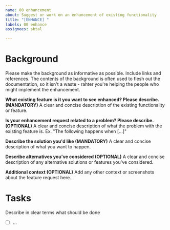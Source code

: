 ```yaml
---
name: 00 enhancement
about: Suggest or work on an enhancement of existing functionality
title: "[ENHANCE] "
labels: 00 enhance
assignees: sbtal

---
```


# Background

Please make the background as informative as possible. Include links 
and references. The contents of the background is often used to flesh 
out the documentation, so it isn't a waste - rahter you're helping 
the people who might implement the enhancement.

**What existing feature is it you want to see enhanced? Please describe. (MANDATORY)**
A clear and concise description of the existing functionality or feature.

**Is your enhancement request related to a problem? Please describe. (OPTIONAL)**
A clear and concise description of what the problem with the existing 
feature is. Ex. "The following happens when [...]"

**Describe the solution you'd like (MANDATORY)**
A clear and concise description of what you want to happen.

**Describe alternatives you've considered (OPTIONAL)**
A clear and concise description of any alternative solutions or 
features you've considered.

**Additional context (OPTIONAL)**
Add any other context or screenshots about the feature request here.

# Tasks

Describe in clear terms what should be done
- [ ] ...
